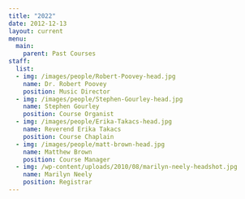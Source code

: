 ```yaml
---
title: "2022"
date: 2012-12-13
layout: current
menu:
  main:
    parent: Past Courses
staff:
  list:
  - img: /images/people/Robert-Poovey-head.jpg
    name: Dr. Robert Poovey
    position: Music Director
  - img: /images/people/Stephen-Gourley-head.jpg
    name: Stephen Gourley
    position: Course Organist
  - img: /images/people/Erika-Takacs-head.jpg
    name: Reverend Erika Takacs
    position: Course Chaplain
  - img: /images/people/matt-brown-head.jpg
    name: Matthew Brown
    position: Course Manager
  - img: /wp-content/uploads/2010/08/marilyn-neely-headshot.jpg
    name: Marilyn Neely
    position: Registrar
---
```



